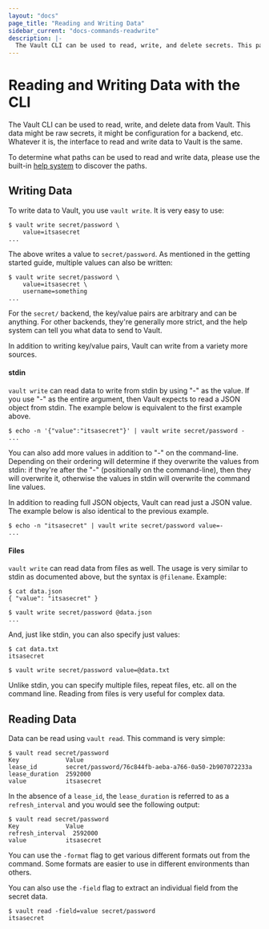 ```yaml
---
layout: "docs"
page_title: "Reading and Writing Data"
sidebar_current: "docs-commands-readwrite"
description: |-
  The Vault CLI can be used to read, write, and delete secrets. This page documents how to do this.
---
```


# Reading and Writing Data with the CLI

The Vault CLI can be used to read, write, and delete data from Vault.
This data might be raw secrets, it might be configuration for
a backend, etc. Whatever it is, the interface to read and write data
to Vault is the same.

To determine what paths can be used to read and write data,
please use the built-in [help system](/docs/commands/help.html)
to discover the paths.

## Writing Data

To write data to Vault, you use `vault write`. It is very easy to use:

```
$ vault write secret/password \
    value=itsasecret
...
```

The above writes a value to `secret/password`. As mentioned in the getting
started guide, multiple values can also be written:

```
$ vault write secret/password \
    value=itsasecret \
    username=something
...
```

For the `secret/` backend, the key/value pairs are arbitrary and can be
anything. For other backends, they're generally more strict, and the
help system can tell you what data to send to Vault.

In addition to writing key/value pairs, Vault can write from a variety
more sources.

#### stdin

`vault write` can read data to write from stdin by using "-" as the value.
If you use "-" as the entire argument, then Vault expects to read a JSON
object from stdin. The example below is equivalent to the first example
above.

```
$ echo -n '{"value":"itsasecret"}' | vault write secret/password -
...
```

You can also add more values in addition to "-" on the command-line.
Depending on their ordering will determine if they overwrite the values
from stdin: if they're after the "-" (positionally on the command-line),
then they will overwrite it, otherwise the values in stdin will overwrite
the command line values.

In addition to reading full JSON objects, Vault can read just a JSON
value. The example below is also identical to the previous example.

```
$ echo -n "itsasecret" | vault write secret/password value=-
...
```

#### Files

`vault write` can read data from files as well. The usage is very similar
to stdin as documented above, but the syntax is `@filename`. Example:

```
$ cat data.json
{ "value": "itsasecret" }

$ vault write secret/password @data.json
...
```

And, just like stdin, you can also specify just values:

```
$ cat data.txt
itsasecret

$ vault write secret/password value=@data.txt
```

Unlike stdin, you can specify multiple files, repeat files, etc. all
on the command line. Reading from files is very useful for complex data.

## Reading Data

Data can be read using `vault read`. This command is very simple:

```
$ vault read secret/password
Key             Value
lease_id        secret/password/76c844fb-aeba-a766-0a50-2b907072233a
lease_duration  2592000
value           itsasecret
```

In the absence of a `lease_id`, the `lease_duration` is referred to as a `refresh_interval` and you would see the following output:

```
$ vault read secret/password
Key             Value
refresh_interval  2592000
value           itsasecret
```

You can use the `-format` flag to get various different formats out
from the command. Some formats are easier to use in different environments
than others.

You can also use the `-field` flag to extract an individual field
from the secret data.

```
$ vault read -field=value secret/password
itsasecret
```

